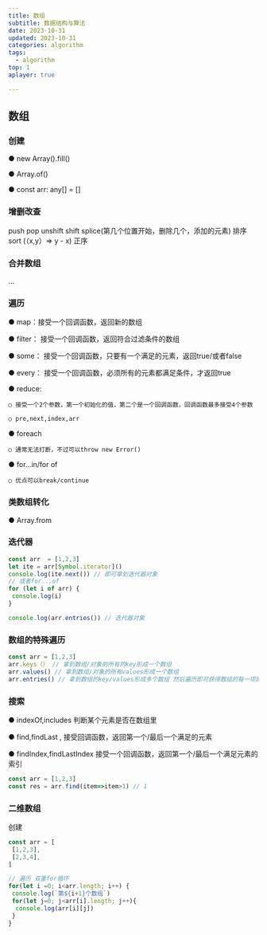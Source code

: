 ```yaml
---
title: 数组
subtitle: 数据结构与算法
date: 2023-10-31
updated: 2023-10-31
categories: algorithm
tags:
  - algorithm
top: 1
aplayer: true

---
```


## 数组

### 创建

● new Array().fill()

● Array.of()

● const arr: any[] = []

### 增删改查

push pop unshift shift  splice(第几个位置开始，删除几个，添加的元素)
排序
sort (（x,y）=> y - x) 正序

### 合并数组

...

### 遍历

● map：接受一个回调函数，返回新的数组

● filter： 接受一个回调函数，返回符合过滤条件的数组

● some： 接受一个回调函数，只要有一个满足的元素，返回true/或者false

● every： 接受一个回调函数，必须所有的元素都满足条件，才返回true

● reduce:

    ○ 接受一个2个参数，第一个初始化的值，第二个是一个回调函数，回调函数最多接受4个参数

    ○ pre,next,index,arr

● foreach

    ○ 通常无法打断，不过可以throw new Error()

● for...in/for of

    ○ 优点可以break/continue

### 类数组转化

● Array.from

### 迭代器

```ts
const arr  = [1,2,3]
let ite = arr[Symbol.iterator]()
console.log(ite.next()) // 即可拿到迭代器对象
// 或者for...of
for (let i of arr) {
 console.log(i)
}

console.log(arr.entries()) // 迭代器对象
```

### 数组的特殊遍历

```ts
const arr = [1,2,3]
arr.keys（） // 拿到数组/对象的所有的key形成一个数组
arr.values() // 拿到数组/对象的所有values形成一个数组
arr.entries() // 拿到数组的key/values形成多个数组 然后遍历即可获得数组的每一项的key-value映射
```

### 搜索

● indexOf,includes 判断某个元素是否在数组里

● find,findLast , 接受回调函数，返回第一个/最后一个满足的元素

● findIndex,findLastIndex 接受一个回调函数，返回第一个/最后一个满足元素的索引

```js
const arr = [1,2,3]
const res = arr.find(item=>item>1) // 1
```

### 二维数组

创建

```js
const arr = [
 [1,2,3],
 [2,3,4],
]

// 遍历 双重for循环
for(let i =0; i<arr.length; i++) {
 console.log(`第${i+1}个数组`)
 for(let j=0; j<arr[i].length; j++){
  console.log(arr[i][j])
 }
}
```
